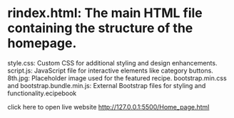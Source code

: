 # rindex.html: The main HTML file containing the structure of the homepage.
style.css: Custom CSS for additional styling and design enhancements.
script.js: JavaScript file for interactive elements like category buttons.
8th.jpg: Placeholder image used for the featured recipe.
bootstrap.min.css and bootstrap.bundle.min.js: External Bootstrap files for styling and functionality.ecipebook


click here to open live website http://127.0.0.1:5500/Home_page.html     
